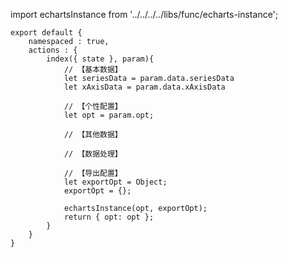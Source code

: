 import echartsInstance from '../../../../libs/func/echarts-instance';

    export default {
        namespaced : true,
        actions : {
            index({ state }, param){
                // 【基本数据】
                let seriesData = param.data.seriesData
                let xAxisData = param.data.xAxisData

                // 【个性配置】
                let opt = param.opt;

                // 【其他数据】

                // 【数据处理】

                // 【导出配置】
                let exportOpt = Object;
                exportOpt = {};

                echartsInstance(opt, exportOpt);
                return { opt: opt };
            }
        }
    }